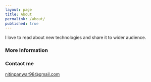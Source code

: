 ```yaml
---
layout: page
title: About
permalink: /about/
published: true
---
```


I love to read about new technologies and share it to wider audience.

### More Information


### Contact me

[nitinpanwar98@gmail.com](mailto:nitinpanwar98@gmail.com)
